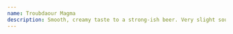 ```yaml
---
name: Troubdaour Magma
description: Smooth, creamy taste to a strong-ish beer. Very slight sour taste to it, which is interesting but just about my limit. Not one I'd pick out but broadly pleasant nonetheless.
---
```

